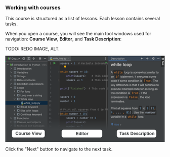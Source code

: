 ### Working with courses
This course is structured as a list of lessons.
Each lesson contains several tasks.

When you open a course, you will see the main tool 
windows used for navigation: 
<b>Course View</b>, <b>Editor</b>, and <b>Task Description</b>:

TODO: REDO IMAGE, ALT.

<style>
img {
  display: block;
  margin-left: auto;
  margin-right: auto;
}
</style>
<img src="edu_course_overview_dark.png" class="center" width=800>

Click the "Next" button to navigate to the next task.